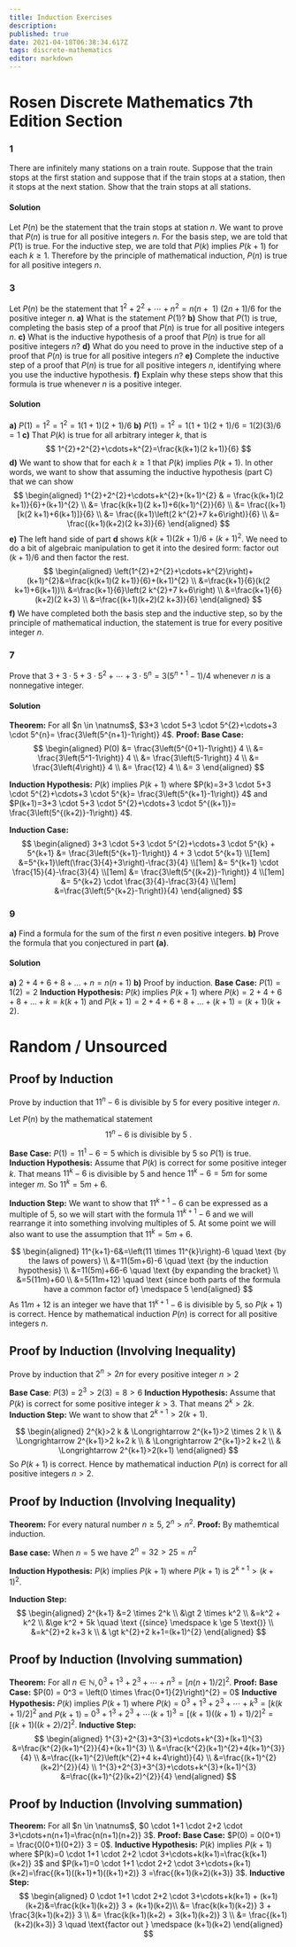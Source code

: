 ```yaml
---
title: Induction Exercises
description: 
published: true
date: 2021-04-18T06:38:34.617Z
tags: discrete-mathematics
editor: markdown
---
```


# Rosen Discrete Mathematics 7th Edition Section 


### 1
There are infinitely many stations on a train route. Suppose
that the train stops at the first station and suppose
that if the train stops at a station, then it stops at the next
station. Show that the train stops at all stations.
#### Solution
Let $P(n)$ be the statement that the train stops at station $n$. We want to prove that $P(n)$ is true for all positive integers $n$. For the basis step, we are told that $P(1)$ is true. For the inductive step, we are told that $P(k)$ implies $P(k+1)$ for each $k \ge 1$. Therefore by the principle of mathematical induction, $P(n)$ is true for all positive integers $n$.

### 3 
Let $P(n)$ be the statement that $1^{2}+2^{2}+\cdots+n^{2}=n(n+\text { 1) }(2 n+1) / 6$  for the positive integer $n$. 
**a)** What is the statement $P(1)$?
**b)** Show that $P(1)$ is true, completing the basis step of a proof that $P(n)$ is true for all positive integers $n$.
**c)** What is the inductive hypothesis of a proof that $P(n)$ is true for all positive integers $n$?
**d)** What do you need to prove in the inductive step of a proof that $P(n)$ is true for all positive integers $n$?
**e)** Complete the inductive step of a proof that $P(n)$ is true for all positive integers $n$, identifying where you use the inductive hypothesis. 
**f)** Explain why these steps show that this formula is true whenever $n$ is a positive integer.
#### Solution
**a)** $P(1)=1^2 =1^2=1(1+1)(2+1) / 6$
**b)** $P(1)=1^2=1(1+1)(2+1) / 6 =1(2)(3)/6=1$
**c)** That $P(k)$ is true for all arbitrary integer $k$, that is
$$
1^{2}+2^{2}+\cdots+k^{2}=\frac{k(k+1)(2 k+1)}{6}
$$
**d)** We want to show that  for each $k \ge 1$ that $P(k)$ implies $P(k+1)$.
In other words, we want to show that assuming the inductive hypothesis (part C) that we can show 
$$
\begin{aligned}
1^{2}+2^{2}+\cdots+k^{2}+(k+1)^{2} & = \frac{k(k+1)(2 k+1)}{6}+(k+1)^{2} \\
&= \frac{k(k+1)(2 k+1)+6(k+1)^{2}}{6} \\
&= \frac{(k+1)[k(2 k+1)+6(k+1)]}{6} \\
&= \frac{(k+1)\left(2 k^{2}+7 k+6\right)}{6} \\
&= \frac{(k+1)(k+2)(2 k+3)}{6}
\end{aligned}
$$
**e)** The left hand side of part **d** shows $k(k+1)(2 k+1) / 6+ (k+1)^{2}$. We need to do a bit of algebraic manipulation to get it into the desired form: factor out $(k+1)/6$ and then factor the rest. 
$$
\begin{aligned}
\left(1^{2}+2^{2}+\cdots+k^{2}\right)+(k+1)^{2}&=\frac{k(k+1)(2 k+1)}{6}+(k+1)^{2} \\
&=\frac{k+1}{6}(k(2 k+1)+6(k+1))\\
&=\frac{k+1}{6}\left(2 k^{2}+7 k+6\right) \\
&=\frac{k+1}{6}(k+2)(2 k+3) \\
&=\frac{(k+1)(k+2)(2 k+3)}{6}
\end{aligned}
$$
**f)** We have completed both the basis step and the inductive step, so by the principle of mathematical induction, the statement is true for every positive integer $n$.
### 7
Prove that $3+3 \cdot 5+3 \cdot 5^{2}+\cdots+3 \cdot 5^{n}=3\left(5^{n+1}-1\right) / 4$ whenever $n$ is a nonnegative integer.
#### Solution
**Theorem:** For all $n \in \natnums$, $3+3 \cdot 5+3 \cdot 5^{2}+\cdots+3 \cdot 5^{n}= \frac{3\left(5^{n+1}-1\right)} 4$.
**Proof:**
**Base Case:** 
$$
\begin{aligned}
P(0) &= \frac{3\left(5^{0+1}-1\right)} 4 \\
&= \frac{3\left(5^1-1\right)} 4 \\
&= \frac{3\left(5-1\right)} 4 \\
&= \frac{3\left(4\right)} 4 \\
&= \frac{12} 4 \\
&= 3
\end{aligned}
$$

**Induction Hypothesis:** $P(k)$ implies $P(k+1)$ where $P(k)=3+3 \cdot 5+3 \cdot 5^{2}+\cdots+3 \cdot 5^{k}= \frac{3\left(5^{k+1}-1\right)} 4$ and $P(k+1)=3+3 \cdot 5+3 \cdot 5^{2}+\cdots+3 \cdot 5^{(k+1)}= \frac{3\left(5^{(k+2)}-1\right)} 4$.

**Induction Case:**
$$
\begin{aligned}
3+3 \cdot 5+3 \cdot 5^{2}+\cdots+3 \cdot 5^{k} + 5^{k+1} &= \frac{3\left(5^{k+1}-1\right)} 4 + 3 \cdot 5^{k+1} \\[1em]
&=5^{k+1}\left(\frac{3}{4}+3\right)-\frac{3}{4} \\[1em]
&= 5^{k+1} \cdot \frac{15}{4}-\frac{3}{4} \\[1em]
&= \frac{3\left(5^{(k+2)}-1\right)} 4 \\[1em]
&= 5^{k+2} \cdot \frac{3}{4}-\frac{3}{4} \\[1em]
&=\frac{3\left(5^{k+2}-1\right)}{4}
\end{aligned}
$$


### 9
**a)** Find a formula for the sum of the first $n$ even positive
integers.
**b)** Prove the formula that you conjectured in part **(a)**.
#### Solution
**a)** $2+4+6+8+...+n=n(n+1)$
**b)**
Proof by induction. 
**Base Case:** $P(1)= 1(2) = 2$
**Induction Hypothesis:** $P(k)$ implies $P(k+1)$ where $P(k)=2+4+6+8+...+k=k(k+1)$ and $P(k+1)=2+4+6+8+...+(k+1)=(k+1)(k+2)$.


# Random / Unsourced
## Proof by Induction
Prove by induction that $11^n - 6$ is divisible by $5$ for every positive integer $n$. 

Let $P(n)$ by the mathematical statement 
$$
11^{n}-6 \text { is divisible by } 5 \text { . }
$$

**Base Case:** $P(1)=11^1-6=5$ which is divisible by $5$ so $P(1)$ is true.
**Induction Hypothesis:** Assume that $P(k)$ is correct for some positive integer $k$. That means $11^k − 6$ is divisible by $5$ and hence $11^k − 6 = 5m$ for some integer $m$. So $11^k = 5m + 6$.

**Induction Step:** We want to show that $11^{k+1} - 6$ can be expressed as a multiple of $5$, so we will start with the formula $11^{k+1} - 6$ and we will rearrange it into something involving multiples of $5$. At some point we will also want to use the assumption that $11^k=5m+6$.

$$
\begin{aligned}
11^{k+1}-6&=\left(11 \times 11^{k}\right)-6 \quad \text {by the laws of powers} \\
&=11(5m+6)-6 \quad \text {by the induction hypothesis} \\
&=11(5m)+66-6 \quad \text {by expanding the bracket} \\
&=5(11m)+60 \\ 
&=5(11m+12) \quad \text {since both parts of the formula have a common factor of} \medspace 5
\end{aligned}
$$
As $11m + 12$ is an integer we have that $11^{k+1} − 6$ is divisible by $5$, so $P(k + 1)$ is correct. Hence by mathematical induction $P(n)$ is correct for all positive integers $n$.

## Proof by Induction (Involving Inequality)
Prove by induction that $2^{n} \gt 2 n$ for every positive integer $n \gt 2$

**Base Case**: $P(3)$ = $2^3 \gt 2(3) = 8 \gt 6$
**Induction Hypothesis:** Assume that $P(k)$ is correct for some positive integer $k \gt 3$. That means $2^{k} \gt 2 k$.
**Induction Step:** We want to show that $2^{k+1} \gt 2(k+1)$. 

$$
\begin{aligned}
2^{k}>2 k & \Longrightarrow 2^{k+1}>2 \times 2 k \\
& \Longrightarrow 2^{k+1}>2 k+2 k \\
& \Longrightarrow 2^{k+1}>2 k+2 \\
& \Longrightarrow 2^{k+1}>2(k+1)
\end{aligned}
$$
So $P(k+1)$ is correct. Hence by mathematical induction $P(n)$ is correct for all positive integers $n \gt 2$.

## Proof by Induction (Involving Inequality)
**Theorem:** For every natural number $n \ge 5$, $2^n \gt n^2$. 
**Proof:** By mathemtical induction.

**Base case:** When $n=5$ we have $2^n=32 \gt 25 = n^2$

**Induction Hypothesis:** $P(k)$ implies $P(k+1)$ where $P(k+1)$ is $2^{k+1} \gt (k+1)^2$.

**Induction Step:**
$$
\begin{aligned}
2^{k+1} &=2 \times 2^k \\ 
&\gt 2 \times k^2 \\
&=k^2 + k^2 \\
&\ge k^2 + 5k \quad \text {(since} \medspace k \ge 5 \text{)} \\
&=k^{2}+2 k+3 k \\
& \gt k^{2}+2 k+1=(k+1)^{2}
\end{aligned}
$$


## Proof by Induction (Involving summation)
**Theorem:** For all $n \in \mathbb{N}, 0^{3}+1^{3}+2^{3}+\cdots+n^{3}=\lbrack n(n+1) / 2\rbrack^{2}$.
**Proof:**
**Base Case:** $P(0) = 0^3 = \left(0 \times \frac{0+1}{2}\right)^{2} = 0$
**Inductive Hypothesis:** $P(k)$ implies $P(k+1)$ where $P(k)=0^{3}+1^{3}+2^{3}+\cdots+k^{3}=\lbrack k(k+1) / 2\rbrack^{2}$ and $P(k+1)$ = $0^{3}+1^{3}+2^{3}+\cdots(k+1)^{3}=\lbrack (k+1)((k+1)+1) / 2\rbrack^{2}=\lbrack (k+1)((k+2) / 2\rbrack^{2}$.
**Inductive Step:** 
$$
\begin{aligned}
1^{3}+2^{3}+3^{3}+\cdots+k^{3}+(k+1)^{3} &=\frac{k^{2}(k+1)^{2}}{4}+(k+1)^{3} \\
&=\frac{k^{2}(k+1)^{2}+4(k+1)^{3}}{4} \\
&=\frac{(k+1)^{2}\left(k^{2}+4 k+4\right)}{4} \\
&=\frac{(k+1)^{2}(k+2)^{2}}{4} \\
1^{3}+2^{3}+3^{3}+\cdots+k^{3}+(k+1)^{3} &=\frac{(k+1)^{2}(k+2)^{2}}{4}
\end{aligned}
$$

## Proof by Induction (Involving summation)
**Theorem:** For all $n \in \natnums$, $0 \cdot 1+1 \cdot 2+2 \cdot 3+\cdots+n(n+1)=\frac{n(n+1)(n+2)} 3$.
**Proof:** 
**Base Case:** $P(0) = 0(0+1) = \frac{0(0+1)(0+2)} 3 = 0$.
**Inductive Hypothesis:** $P(k)$ implies $P(k+1)$ where $P(k)=0 \cdot 1+1 \cdot 2+2 \cdot 3+\cdots+k(k+1)=\frac{k(k+1)(k+2)} 3$ and $P(k+1)=0 \cdot 1+1 \cdot 2+2 \cdot 3+\cdots+(k+1)(k+2)=\frac{(k+1)((k+1)+1)((k+1)+2)} 3 =\frac{(k+1)(k+2)(k+3)} 3$.
**Inductive Step:**
$$
\begin{aligned}
0 \cdot 1+1 \cdot 2+2 \cdot 3+\cdots+k(k+1) + (k+1)(k+2)&=\frac{k(k+1)(k+2)} 3 + (k+1)(k+2)\\
&= \frac{k(k+1)(k+2)} 3 + \frac{3(k+1)(k+2)} 3 \\
&= \frac{k(k+1)(k+2) + 3(k+1)(k+2)} 3 \\
&= \frac{(k+1)(k+2)(k+3)} 3 \quad \text{factor out } \medspace (k+1)(k+2)
\end{aligned}
$$